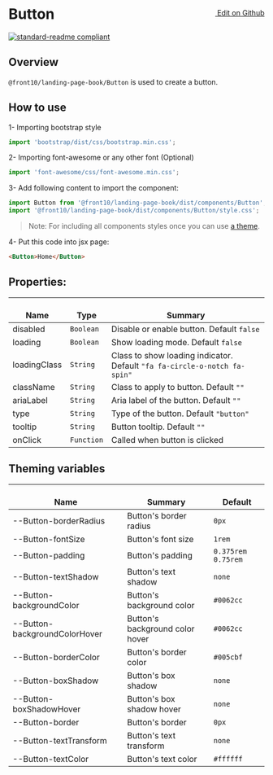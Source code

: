 <a style="float:right; margin-top: 30px;" target="_blank" href="https://github.com/front10/landing-page-book/edit/master/src/components/Button/README.md"> <img width="15px;" src="https://assets-cdn.github.com/images/icons/emoji/unicode/270f.png"/> Edit on Github
</a>

# Button

[![standard-readme compliant](https://img.shields.io/badge/standard--readme-OK-green.svg?style=flat-square)](https://github.com/RichardLitt/standard-readme)

## Overview

`@front10/landing-page-book/Button` is used to create a button.

## How to use

1- Importing bootstrap style

```js
import 'bootstrap/dist/css/bootstrap.min.css';
```

2- Importing font-awesome or any other font (Optional)

```js
import 'font-awesome/css/font-awesome.min.css';
```

3- Add following content to import the component:

```js
import Button from '@front10/landing-page-book/dist/components/Button';
import '@front10/landing-page-book/dist/components/Button/style.css';
```

> Note: For including all components styles once you can use [a theme](https://github.com/front10/landing-page-book/wiki/Theming).

4- Put this code into jsx page:

```html
<Button>Home</Button>
```

## Properties:

| </br>Name    | </br>Type  | </br>Summary                                                              |
| ------------ | ---------- | ------------------------------------------------------------------------- |
| disabled     | `Boolean`  | Disable or enable button. Default `false`                                 |
| loading      | `Boolean`  | Show loading mode. Default `false`                                        |
| loadingClass | `String`   | Class to show loading indicator. Default `"fa fa-circle-o-notch fa-spin"` |
| className    | `String`   | Class to apply to button. Default `""`                                    |
| ariaLabel    | `String`   | Aria label of the button. Default `""`                                    |
| type         | `String`   | Type of the button. Default `"button"`                                    |
| tooltip      | `String`   | Button tooltip. Default `""`                                              |
| onClick      | `Function` | Called when button is clicked                                             |

## Theming variables

| </br>Name                     | </br>Summary                   | </br>Default       |
| ----------------------------- | ------------------------------ | ------------------ |
| --Button-borderRadius         | Button's border radius         | `0px`              |
| --Button-fontSize             | Button's font size             | `1rem`             |
| --Button-padding              | Button's padding               | `0.375rem 0.75rem` |
| --Button-textShadow           | Button's text shadow           | `none`             |
| --Button-backgroundColor      | Button's background color      | `#0062cc`          |
| --Button-backgroundColorHover | Button's background color hover| `#0062cc`          |
| --Button-borderColor          | Button's border color          | `#005cbf`          |
| --Button-boxShadow            | Button's box shadow            | `none`             |
| --Button-boxShadowHover       | Button's box shadow hover      | `none`             |
| --Button-border               | Button's border                | `0px`              |
| --Button-textTransform        | Button's text transform        | `none`             |
| --Button-textColor            | Button's text color            | `#ffffff`          |
